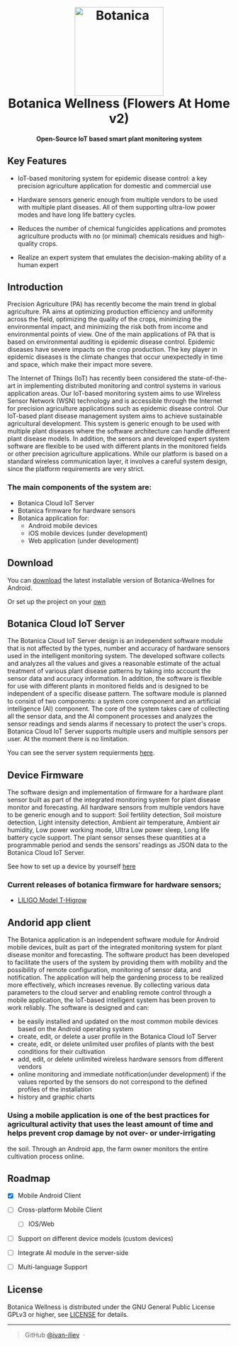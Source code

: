 
<h1 align="center">
  <br>
 <img src="https://www.botanica-wellness.com/pics/logo/logo_svg.svg" alt="Botanica" width="200">
  <br>
    Botanica Wellness (Flowers At Home v2)
  <br>
</h1>

<h4 align="center">Open-Source IoT based smart plant monitoring system</h4>


## Key Features

* IoT-based monitoring system for epidemic disease control: a key precision agriculture application for domestic and commercial use
  
* Hardware sensors generic enough from multiple vendors to be used with multiple plant diseases. All of them supporting ultra-low power modes and have long life battery cycles.

  
* Reduces the number of chemical fungicides applications and promotes agriculture products with no (or minimal) chemicals residues and high-quality crops.

  
* Realize an expert system that emulates the decision-making ability of a human expert

## Introduction

Precision Agriculture (PA) has recently become the main trend in global agriculture. PA aims at optimizing production efficiency and uniformity across the field, optimizing the quality of the crops, minimizing the environmental impact, and minimizing the risk both from income and environmental points of view. One of the main applications of PA that is based on environmental auditing is epidemic disease control. Epidemic diseases have severe impacts on the crop production. The key player in epidemic diseases is the climate changes that occur unexpectedly in time and space, which make their impact more severe.

The Internet of Things (IoT) has recently been considered the state-of-the-art in implementing distributed monitoring and control systems in various application areas. Our IoT-based monitoring system aims to use Wireless Sensor Network (WSN) technology and is accessible through the Internet for precision agriculture applications such as epidemic disease control. Our IoT-based plant disease management system aims to achieve sustainable agricultural development. This system is generic enough to be used with multiple plant diseases where the software architecture can handle different plant disease models. In addition, the sensors and developed expert system software are flexible to be used with different plants in the monitored fields or other precision agriculture applications. While our platform is based on a standard wireless communication layer, it involves a careful system design, since the platform requirements are very strict.

### The main components of the system are: 
* Botanica Cloud IoT Server
* Botanica firmware for hardware sensors
* Botanica application for:  
  * Android mobile devices
  * iOS mobile devices (under development)
  * Web application (under development)



## Download

You can [download](https://github.com/amitmerchant1990/electron-markdownify/releases/tag/v1.2.0) the latest installable version of Botanica-Wellnes for Android.

Or set up the project on your [own](https://github.com/ivan-iliev/Flowers-At-Home-2.0/blob/main/botanica-mobile-android-client/ANDROID%20CLIENT%20GUIDE.md)

## Botanica Cloud IoT Server

The Botanica Cloud IoT Server design is an independent software module that is not affected by the types, number and accuracy of hardware sensors used in the intelligent monitoring system. The developed software collects and analyzes all the values and gives a reasonable estimate of the actual treatment of various plant disease patterns by taking into account the sensor data and accuracy information. In addition, the software is flexible for use with different plants in monitored fields and is designed to be independent of a specific disease pattern. The software module is planned to consist of two components: a system core component and an artificial intelligence (AI) component. The core of the system takes care of collecting all the sensor data, and the AI component processes and analyzes the sensor readings and sends alarms if necessary to protect the user's crops. Botanica Cloud IoT Server supports multiple users and multiple sensors per user. At the moment there is no limitation.

You can see the server system requierments [here](https://github.com/ivan-iliev/Flowers-At-Home-2.0/blob/main/botanica-core-server/SERVER.md).



## Device Firmware

The software design and implementation of firmware for a hardware plant sensor built as part of the integrated monitoring system for plant disease monitor and forecasting. All hardware sensors from multiple vendors have to be generic enough and to support: Soil fertility detection, Soil moisture detection, Light intensity detection, Ambient air temperature, Ambient air humidity, Low power working mode, Ultra Low power sleep, Long life battery cycle support. The plant sensor senses these quantities at a programmable period and sends the sensors’ readings as JSON data to the Botanica Cloud IoT Server.

See how to set up a device by yourself [here](https://github.com/ivan-iliev/Flowers-At-Home-2.0/blob/main/botanica-sensors-firmware/FIRMWARE%20INSTALL.md)

### Current releases of botanica firmware for hardware sensors;
* [LILIGO Model T-Higrow](https://www.lilygo.cc/en-bg/products/t-higrow)


## Andorid app client

The Botanica application is an independent software module for Android mobile devices, built as part of the integrated monitoring system for plant disease monitor and forecasting. The software product has been developed to facilitate the users of the system by providing them with mobility and the possibility of remote configuration, monitoring of sensor data, and notification. The application will help the gardening process to be realized more effectively, which increases revenue. By collecting various data parameters to the cloud server and enabling remote control through a mobile application, the IoT-based intelligent system has been proven to work reliably. The software is designed and can:
* be easily installed and updated on the most common mobile devices based on the Android operating system
* create, edit, or delete a user profile in the Botanica Cloud IoT Server 
* create, edit, or delete unlimited user profiles of plants with the best conditions for their cultivation
* add, edit, or delete unlimited wireless hardware sensors from different vendors
* online monitoring and immediate notification(under development) if the values reported by the sensors do not correspond to the defined profiles of the installation
* history and graphic charts

### Using a mobile application is one of the best practices for agricultural activity that uses the least amount of time and helps prevent crop damage by not over- or under-irrigating
the soil. Through an Android app, the farm owner monitors the entire cultivation process online.

## Roadmap

- [x] Mobile Android Client
- [ ] Cross-platform Mobile Client
    - [ ] IOS/Web  
- [ ] Support on different device models (custom devices)
- [ ] Integrate AI module in the server-side
- [ ] Multi-language Support 


## License

 Botanica Wellness is distributed under the GNU General Public License GPLv3 or higher, see [LICENSE](https://www.gnu.org/licenses/gpl-3.0.en.html) for details.

---

> GitHub [@ivan-iliev](https://github.com/ivan-iliev) &nbsp;&middot;&nbsp;


